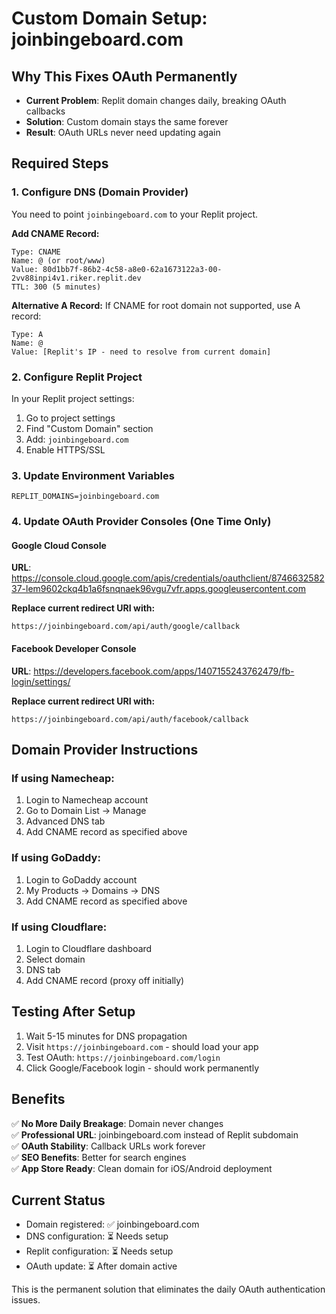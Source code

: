 # Custom Domain Setup: joinbingeboard.com

## Why This Fixes OAuth Permanently
- **Current Problem**: Replit domain changes daily, breaking OAuth callbacks
- **Solution**: Custom domain stays the same forever
- **Result**: OAuth URLs never need updating again

## Required Steps

### 1. Configure DNS (Domain Provider)
You need to point `joinbingeboard.com` to your Replit project.

**Add CNAME Record:**
```
Type: CNAME
Name: @ (or root/www)
Value: 80d1bb7f-86b2-4c58-a8e0-62a1673122a3-00-2vv88inpi4v1.riker.replit.dev
TTL: 300 (5 minutes)
```

**Alternative A Record:**
If CNAME for root domain not supported, use A record:
```
Type: A
Name: @
Value: [Replit's IP - need to resolve from current domain]
```

### 2. Configure Replit Project
In your Replit project settings:
1. Go to project settings
2. Find "Custom Domain" section
3. Add: `joinbingeboard.com`
4. Enable HTTPS/SSL

### 3. Update Environment Variables
```
REPLIT_DOMAINS=joinbingeboard.com
```

### 4. Update OAuth Provider Consoles (One Time Only)

#### Google Cloud Console
**URL**: https://console.cloud.google.com/apis/credentials/oauthclient/874663258237-lem9602ckq4b1a6fsnqnaek96vgu7vfr.apps.googleusercontent.com

**Replace current redirect URI with:**
```
https://joinbingeboard.com/api/auth/google/callback
```

#### Facebook Developer Console
**URL**: https://developers.facebook.com/apps/1407155243762479/fb-login/settings/

**Replace current redirect URI with:**
```
https://joinbingeboard.com/api/auth/facebook/callback
```

## Domain Provider Instructions

### If using Namecheap:
1. Login to Namecheap account
2. Go to Domain List → Manage
3. Advanced DNS tab
4. Add CNAME record as specified above

### If using GoDaddy:
1. Login to GoDaddy account
2. My Products → Domains → DNS
3. Add CNAME record as specified above

### If using Cloudflare:
1. Login to Cloudflare dashboard
2. Select domain
3. DNS tab
4. Add CNAME record (proxy off initially)

## Testing After Setup
1. Wait 5-15 minutes for DNS propagation
2. Visit `https://joinbingeboard.com` - should load your app
3. Test OAuth: `https://joinbingeboard.com/login`
4. Click Google/Facebook login - should work permanently

## Benefits
✅ **No More Daily Breakage**: Domain never changes  
✅ **Professional URL**: joinbingeboard.com instead of Replit subdomain  
✅ **OAuth Stability**: Callback URLs work forever  
✅ **SEO Benefits**: Better for search engines  
✅ **App Store Ready**: Clean domain for iOS/Android deployment  

## Current Status
- Domain registered: ✅ joinbingeboard.com
- DNS configuration: ⏳ Needs setup
- Replit configuration: ⏳ Needs setup
- OAuth update: ⏳ After domain active

This is the permanent solution that eliminates the daily OAuth authentication issues.